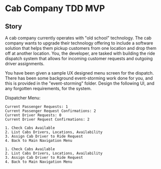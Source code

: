 # Cab Company TDD MVP
## Story
A cab company currently operates with "old school" technology. The cab company wants to upgrade their technology offering 
to include a software solution that helps them pickup customers from one location and drop them off at another location.
You, the developer, are tasked with building the ride dispatch system that allows for incoming customer requests and 
outgoing driver assignments.

You have been given a sample UX designed menu screen for the dispatch. There has been some background event-storming work
done for you, and this is provided in the "event-storming" folder. Design the following UI, and any forgotten requirements,
for the system.

Dispatcher Menu:
```
Current Passenger Requests: 1
Current Passenger Request Confirmations: 2
Current Driver Requests: 0
Current Driver Request Confirmations: 2
```
```shell
1. Check Cabs Available
2. List Cabs Drivers, Locations, Availability
3. Assign Cab Driver to Ride Request
4. Back to Main Navigation Menu
```

```shell
1. Check Cabs Available
2. List Cabs Drivers, Locations, Availability
3. Assign Cab Driver to Ride Request
4. Back to Main Navigation Menu
```
